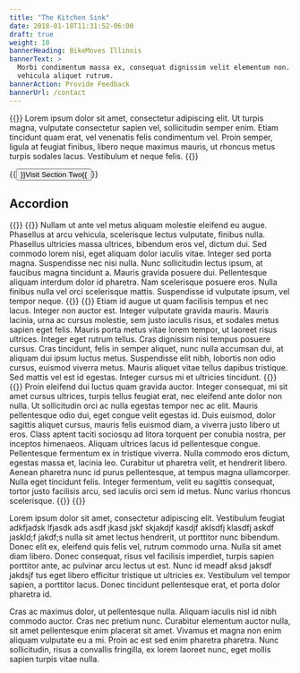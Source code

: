 ```yaml
---
title: "The Kitchen Sink"
date: 2018-01-18T11:31:52-06:00
draft: true
weight: 10
bannerHeading: BikeMoves Illinois
bannerText: >
  Morbi condimentum massa ex, consequat dignissim velit elementum non. Proin
  vehicula aliquet rutrum.
bannerAction: Provide Feedback
bannerUrl: /contact
---
```


{{<lead>}}
Lorem ipsum dolor sit amet, consectetur adipiscing elit. Ut turpis
magna, vulputate consectetur sapien vel, sollicitudin semper enim. Etiam
tincidunt quam erat, vel venenatis felis condimentum vel. Proin semper, ligula
at feugiat finibus, libero neque maximus mauris, ut rhoncus metus turpis sodales
lacus. Vestibulum et neque felis.
{{</lead>}}

{{<button href="/section-two" size="large">}}Visit Section Two{{</button>}}

## Accordion
{{<accordion>}}
  {{<accordion-content title="Bicycle">}}
    Nullam ut ante vel metus aliquam molestie eleifend eu augue. Phasellus at
    arcu vehicula, scelerisque lectus vulputate, finibus nulla. Phasellus
    ultricies massa ultrices, bibendum eros vel, dictum dui. Sed commodo lorem
    nisi, eget aliquam dolor iaculis vitae. Integer sed porta magna. Suspendisse
    nec nisi nulla. Nunc sollicitudin lectus ipsum, at faucibus magna tincidunt
    a. Mauris gravida posuere dui. Pellentesque aliquam interdum dolor id
    pharetra. Nam scelerisque posuere eros. Nulla finibus nulla vel orci
    scelerisque mattis. Suspendisse id vulputate ipsum, vel tempor neque.
  {{</accordion-content>}}
  {{<accordion-content title="Pedestrian">}}
    Etiam id augue ut quam facilisis tempus et nec lacus. Integer non auctor
    est. Integer vulputate gravida mauris. Mauris lacinia, urna ac cursus
    molestie, sem justo iaculis risus, et sodales metus sapien eget felis.
    Mauris porta metus vitae lorem tempor, ut laoreet risus ultrices. Integer
    eget rutrum tellus. Cras dignissim nisi tempus posuere cursus. Cras
    tincidunt, felis in semper aliquet, nunc nulla accumsan dui, at aliquam dui
    ipsum luctus metus. Suspendisse elit nibh, lobortis non odio cursus, euismod
    viverra metus. Mauris aliquet vitae tellus dapibus tristique. Sed mattis vel
    est id egestas. Integer cursus mi et ultricies tincidunt.
  {{</accordion-content>}}
  {{<accordion-content title="Vehicle">}}
    Proin eleifend dui luctus quam gravida auctor. Integer consequat, mi sit
    amet cursus ultrices, turpis tellus feugiat erat, nec eleifend ante dolor
    non nulla. Ut sollicitudin orci ac nulla egestas tempor nec ac elit. Mauris
    pellentesque odio dui, eget congue velit egestas id. Duis euismod, dolor
    sagittis aliquet cursus, mauris felis euismod diam, a viverra justo libero
    ut eros. Class aptent taciti sociosqu ad litora torquent per conubia nostra,
    per inceptos himenaeos. Aliquam ultrices lacus id pellentesque congue.
    Pellentesque fermentum ex in tristique viverra. Nulla commodo eros dictum,
    egestas massa et, lacinia leo. Curabitur ut pharetra velit, et hendrerit
    libero. Aenean pharetra nunc id purus pellentesque, at tempus magna
    ullamcorper. Nulla eget tincidunt felis. Integer fermentum, velit eu
    sagittis consequat, tortor justo facilisis arcu, sed iaculis orci sem id
    metus. Nunc varius rhoncus scelerisque.
  {{</accordion-content>}}
{{</accordion>}}

Lorem ipsum dolor sit amet, consectetur adipiscing elit. Vestibulum feugiat
adkfjadsk lfjasdk ads asdf jkasd jskf  skjakdjf kasdjf aklsdfj klasdfj askdf
jaskld;f jakdf;s  nulla sit amet lectus hendrerit, ut porttitor nunc bibendum.
Donec elit ex, eleifend quis felis vel, rutrum commodo urna. Nulla sit amet diam
libero. Donec consequat, risus vel facilisis imperdiet, turpis sapien porttitor
ante, ac pulvinar arcu lectus ut est. Nunc id meadf aksd jaksdf jakdsjf tus eget
libero efficitur tristique ut ultricies ex. Vestibulum vel tempor sapien, a
porttitor lacus. Donec tincidunt pellentesque erat, et porta dolor pharetra id.

Cras ac maximus dolor, ut pellentesque nulla. Aliquam iaculis nisl id nibh
commodo auctor. Cras nec pretium nunc. Curabitur elementum auctor nulla, sit
amet pellentesque enim placerat sit amet. Vivamus et magna non enim aliquam
vulputate eu a mi. Proin ac est sed enim pharetra pharetra. Nunc sollicitudin,
risus a convallis fringilla, ex lorem laoreet nunc, eget mollis sapien turpis
vitae nulla.
